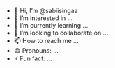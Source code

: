 - 👋 Hi, I’m @sabiisingaa
- 👀 I’m interested in ...
- 🌱 I’m currently learning ...
- 💞️ I’m looking to collaborate on ...
- 📫 How to reach me ...
- 😄 Pronouns: ...
- ⚡ Fun fact: ...

<!---
sabiisingaa/sabiisingaa is a ✨ special ✨ repository because its `README.md` (this file) appears on your GitHub profile.
You can click the Preview link to take a look at your changes.
--->
